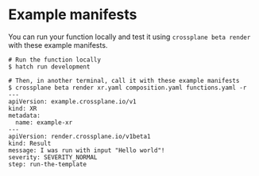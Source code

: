 # Example manifests

You can run your function locally and test it using `crossplane beta render`
with these example manifests.

```shell
# Run the function locally
$ hatch run development
```

```shell
# Then, in another terminal, call it with these example manifests
$ crossplane beta render xr.yaml composition.yaml functions.yaml -r
---
apiVersion: example.crossplane.io/v1
kind: XR
metadata:
  name: example-xr
---
apiVersion: render.crossplane.io/v1beta1
kind: Result
message: I was run with input "Hello world"!
severity: SEVERITY_NORMAL
step: run-the-template
```